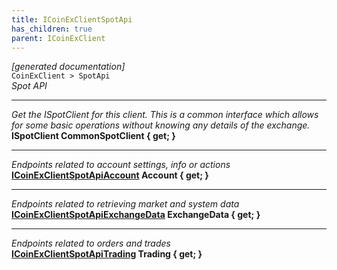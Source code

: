 ```yaml
---
title: ICoinExClientSpotApi
has_children: true
parent: ICoinExClient
---
```

*[generated documentation]*  
`CoinExClient > SpotApi`  
*Spot API*
  
***
*Get the ISpotClient for this client. This is a common interface which allows for some basic operations without knowing any details of the exchange.*  
**ISpotClient CommonSpotClient { get; }**  
***
*Endpoints related to account settings, info or actions*  
**[ICoinExClientSpotApiAccount](ICoinExClientSpotApiAccount.html) Account { get; }**  
***
*Endpoints related to retrieving market and system data*  
**[ICoinExClientSpotApiExchangeData](ICoinExClientSpotApiExchangeData.html) ExchangeData { get; }**  
***
*Endpoints related to orders and trades*  
**[ICoinExClientSpotApiTrading](ICoinExClientSpotApiTrading.html) Trading { get; }**  
